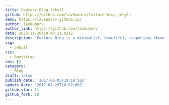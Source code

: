 ```yaml
---
title: Feature Blog Jekyll
github: https://github.com/lavkumarv/feature-blog-jekyll
demo: https://lavkumarv.github.io/
author: lavkumarv
author_link: https://github.com/lavkumarv
date: 2023-11-28T10:48:21.921Z
description: 'Feature Blog is a minimalist, beautiful, responsive theme for Jekyll. Demo:'
ssg:
  - Jekyll
css:
  - Bootstrap
cms: []
category:
  - Blog
draft: false
publish_date: '2017-01-05T19:19:50Z'
update_date: '2017-01-29T18:02:08Z'
github_star: 11
github_fork: 18
---
```

